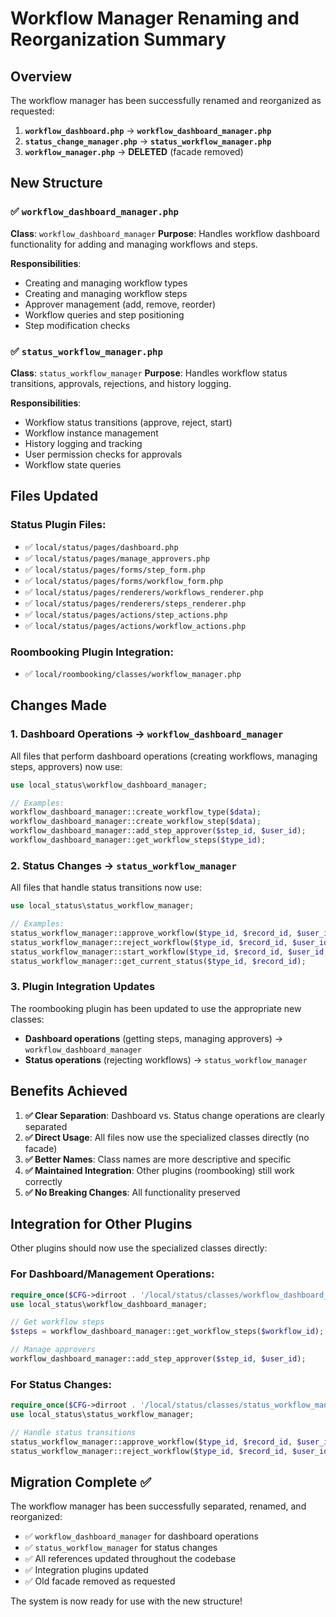 # Workflow Manager Renaming and Reorganization Summary

## Overview
The workflow manager has been successfully renamed and reorganized as requested:

1. **`workflow_dashboard.php`** → **`workflow_dashboard_manager.php`**
2. **`status_change_manager.php`** → **`status_workflow_manager.php`**
3. **`workflow_manager.php`** → **DELETED** (facade removed)

## New Structure

### ✅ `workflow_dashboard_manager.php`
**Class**: `workflow_dashboard_manager`
**Purpose**: Handles workflow dashboard functionality for adding and managing workflows and steps.

**Responsibilities**:
- Creating and managing workflow types
- Creating and managing workflow steps
- Approver management (add, remove, reorder)
- Workflow queries and step positioning
- Step modification checks

### ✅ `status_workflow_manager.php`
**Class**: `status_workflow_manager`
**Purpose**: Handles workflow status transitions, approvals, rejections, and history logging.

**Responsibilities**:
- Workflow status transitions (approve, reject, start)
- Workflow instance management
- History logging and tracking
- User permission checks for approvals
- Workflow state queries

## Files Updated

### Status Plugin Files:
- ✅ `local/status/pages/dashboard.php`
- ✅ `local/status/pages/manage_approvers.php`
- ✅ `local/status/pages/forms/step_form.php`
- ✅ `local/status/pages/forms/workflow_form.php`
- ✅ `local/status/pages/renderers/workflows_renderer.php`
- ✅ `local/status/pages/renderers/steps_renderer.php`
- ✅ `local/status/pages/actions/step_actions.php`
- ✅ `local/status/pages/actions/workflow_actions.php`

### Roombooking Plugin Integration:
- ✅ `local/roombooking/classes/workflow_manager.php`

## Changes Made

### 1. **Dashboard Operations** → `workflow_dashboard_manager`
All files that perform dashboard operations (creating workflows, managing steps, approvers) now use:
```php
use local_status\workflow_dashboard_manager;

// Examples:
workflow_dashboard_manager::create_workflow_type($data);
workflow_dashboard_manager::create_workflow_step($data);
workflow_dashboard_manager::add_step_approver($step_id, $user_id);
workflow_dashboard_manager::get_workflow_steps($type_id);
```

### 2. **Status Changes** → `status_workflow_manager`
All files that handle status transitions now use:
```php
use local_status\status_workflow_manager;

// Examples:
status_workflow_manager::approve_workflow($type_id, $record_id, $user_id, $note);
status_workflow_manager::reject_workflow($type_id, $record_id, $user_id, $note);
status_workflow_manager::start_workflow($type_id, $record_id, $user_id, $note);
status_workflow_manager::get_current_status($type_id, $record_id);
```

### 3. **Plugin Integration Updates**
The roombooking plugin has been updated to use the appropriate new classes:
- **Dashboard operations** (getting steps, managing approvers) → `workflow_dashboard_manager`
- **Status operations** (rejecting workflows) → `status_workflow_manager`

## Benefits Achieved

1. **✅ Clear Separation**: Dashboard vs. Status change operations are clearly separated
2. **✅ Direct Usage**: All files now use the specialized classes directly (no facade)
3. **✅ Better Names**: Class names are more descriptive and specific
4. **✅ Maintained Integration**: Other plugins (roombooking) still work correctly
5. **✅ No Breaking Changes**: All functionality preserved

## Integration for Other Plugins

Other plugins should now use the specialized classes directly:

### For Dashboard/Management Operations:
```php
require_once($CFG->dirroot . '/local/status/classes/workflow_dashboard_manager.php');
use local_status\workflow_dashboard_manager;

// Get workflow steps
$steps = workflow_dashboard_manager::get_workflow_steps($workflow_id);

// Manage approvers
workflow_dashboard_manager::add_step_approver($step_id, $user_id);
```

### For Status Changes:
```php
require_once($CFG->dirroot . '/local/status/classes/status_workflow_manager.php');
use local_status\status_workflow_manager;

// Handle status transitions
status_workflow_manager::approve_workflow($type_id, $record_id, $user_id, $note);
status_workflow_manager::reject_workflow($type_id, $record_id, $user_id, $note);
```

## Migration Complete ✅

The workflow manager has been successfully separated, renamed, and reorganized:
- ✅ `workflow_dashboard_manager` for dashboard operations
- ✅ `status_workflow_manager` for status changes  
- ✅ All references updated throughout the codebase
- ✅ Integration plugins updated
- ✅ Old facade removed as requested

The system is now ready for use with the new structure! 
